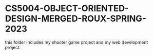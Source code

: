 # CS5004-OBJECT-ORIENTED-DESIGN-MERGED-ROUX-SPRING-2023
this folder includes my shooter game project and my web development project.
